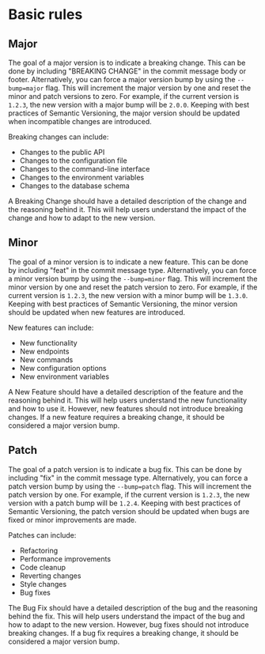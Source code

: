 # Basic rules

## Major

The goal of a major version is to indicate a breaking change.  This can be done by including "BREAKING CHANGE" in the commit message body or footer.  Alternatively, you can force a major version bump by using the `--bump=major` flag. This will increment the major version by one and reset the minor and patch versions to zero.  For example, if the current version is `1.2.3`, the new version with a major bump will be `2.0.0`.  Keeping with best practices of Semantic Versioning, the major version should be updated when incompatible changes are introduced.

Breaking changes can include:
- Changes to the public API
- Changes to the configuration file
- Changes to the command-line interface
- Changes to the environment variables
- Changes to the database schema

A Breaking Change should have a detailed description of the change and the reasoning behind it.  This will help users understand the impact of the change and how to adapt to the new version.

## Minor

The goal of a minor version is to indicate a new feature.  This can be done by including "feat" in the commit message type.  Alternatively, you can force a minor version bump by using the `--bump=minor` flag. This will increment the minor version by one and reset the patch version to zero.  For example, if the current version is `1.2.3`, the new version with a minor bump will be `1.3.0`.  Keeping with best practices of Semantic Versioning, the minor version should be updated when new features are introduced.

New features can include:
- New functionality
- New endpoints
- New commands
- New configuration options
- New environment variables

A New Feature should have a detailed description of the feature and the reasoning behind it.  This will help users understand the new functionality and how to use it.  However, new features should not introduce breaking changes.  If a new feature requires a breaking change, it should be considered a major version bump.

## Patch

The goal of a patch version is to indicate a bug fix.  This can be done by including "fix" in the commit message type.  Alternatively, you can force a patch version bump by using the `--bump=patch` flag. This will increment the patch version by one.  For example, if the current version is `1.2.3`, the new version with a patch bump will be `1.2.4`.  Keeping with best practices of Semantic Versioning, the patch version should be updated when bugs are fixed or minor improvements are made.

Patches can include:
- Refactoring
- Performance improvements
- Code cleanup
- Reverting changes
- Style changes
- Bug fixes

The Bug Fix should have a detailed description of the bug and the reasoning behind the fix.  This will help users understand the impact of the bug and how to adapt to the new version.  However, bug fixes should not introduce breaking changes.  If a bug fix requires a breaking change, it should be considered a major version bump.

